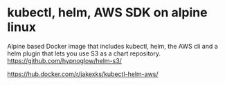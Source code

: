 # kubectl, helm, AWS SDK on alpine linux

Alpine based Docker image that includes kubectl, helm, the AWS cli and
a helm plugin that lets you use S3 as a chart repository.
https://github.com/hypnoglow/helm-s3/

https://hub.docker.com/r/jakexks/kubectl-helm-aws/

